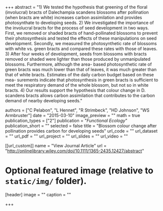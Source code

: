 +++
abstract = "1) We tested the hypothesis that greening of the floral (involucral) bracts of Dalechampia scandens blossoms after pollination (when bracts are white) increases carbon assimilation and provides photosynthate to developing seeds. 2) We investigated the importance of the involucral bracts for the process of seed development in two ways. First, we removed or shaded bracts of hand-pollinated blossoms to prevent their photosynthesis and tested the effects of these manipulations on seed development. Secondly, we measured the photosynthetic rate of blossoms with white vs. green bracts and compared these rates with those of leaves. 3) After four weeks of development, seeds from blossoms with bracts removed or shaded were lighter than those produced by unmanipulated blossoms. Furthermore, although the area- based photosynthetic rate of green bracts was much lower than that of leaves, it was much greater than that of white bracts. Estimates of the daily carbon budget based on these mea- surements indicate that photosynthesis in green bracts is sufficient to meet the respiratory demand of the whole blossom, but not so in white bracts. 4) Our results support the hypothesis that colour change in D. scandens bracts allows carbon assimilation that contributes to the carbon demand of nearby developing seeds."

authors = ["C Pelabon", "L Hennet", "R Strimbeck", "HD Johnson", "WS Armbruster"]
date = "2015-03-10"
image_preview = ""
math = true
publication_types = ["2"]
publication = "*Functional Ecology*"
publication_short = ""
selected = false
title = "Blossom colour change after pollination provides carbon for developing seeds"
url_code = ""
url_dataset = ""
url_pdf = ""
url_project = ""
url_slides = ""
url_video = ""

[[url_custom]]
name = "View Journal Article"
url = "http://onlinelibrary.wiley.com/doi/10.1111/1365-2435.12427/abstract"

# Optional featured image (relative to `static/img/` folder).
[header]
image = ""
caption = ""

+++
